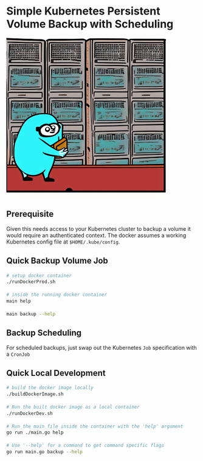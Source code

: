 # Simple Kubernetes Persistent Volume Backup with Scheduling

<img src='./images/servers.png' width="420" height="420">

## Prerequisite

Given this needs access to your Kubernetes cluster to backup a volume it would require an authenticated context. The docker assumes a working Kubernetes config file at `$HOME/.kube/config`.

## Quick Backup Volume Job

```bash
# setup docker container
./runDockerProd.sh

# inside the running docker container
main help

main backup --help
```

## Backup Scheduling

For scheduled backups, just swap out the Kubernetes `Job` specification with a `CronJob`

## Quick Local Development

```bash
# build the docker image locally
./buildDockerImage.sh

# Run the built docker image as a local container
./runDockerDev.sh

# Run the main file inside the container with the 'help' argument
go run ./main.go help

# Use '--help' for a command to get command specific flags
go run main.go backup --help
```